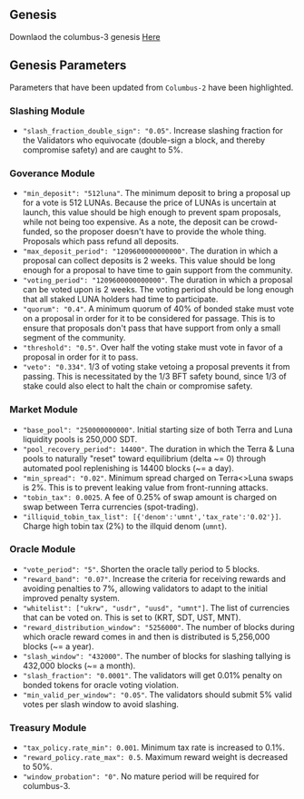 ## Genesis
Downlaod the columbus-3 genesis [Here](https://columbus-genesis.s3-ap-northeast-1.amazonaws.com/genesis.json)

## Genesis Parameters

Parameters that have been updated from `Columbus-2` have been highlighted.

### Slashing Module

- `"slash_fraction_double_sign": "0.05"`. Increase slashing fraction for the Validators who equivocate (double-sign a block, and thereby compromise safety) and are caught to 5%.

### Goverance Module

- `"min_deposit": "512luna"`. The minimum deposit to bring a proposal up for a vote is 512 LUNAs. Because the price of LUNAs is uncertain at launch, this value should be high enough to prevent spam proposals, while not being too expensive. As a note, the deposit can be crowd-funded, so the proposer doesn't have to provide the whole thing. Proposals which pass refund all deposits.
- `"max_deposit_period": "1209600000000000"`. The duration in which a proposal can collect deposits is 2 weeks. This value should be long enough for a proposal to have time to gain support from the community.
- `"voting_period": "1209600000000000"`. The duration in which a proposal can be voted upon is 2 weeks. The voting period should be long enough that all staked LUNA holders had time to participate.
- `"quorum": "0.4"`. A minimum quorum of 40% of bonded stake must vote on a proposal in order for it to be considered for passage. This is to ensure that proposals don't pass that have support from only a small segment of the community.
- `"threshold": "0.5"`. Over half the voting stake must vote in favor of a proposal in order for it to pass.
- `"veto": "0.334"`. 1/3 of voting stake vetoing a proposal prevents it from passing. This is necessitated by the 1/3 BFT safety bound, since 1/3 of stake could also elect to halt the chain or compromise safety.

### Market Module

- `"base_pool": "250000000000"`. Initial starting size of both Terra and Luna liquidity pools is 250,000 SDT.
- `"pool_recovery_period": 14400"`. The duration in which the Terra & Luna pools to naturally "reset" toward equilibrium (delta \~= 0) through automated pool replenishing is 14400 blocks (\~= a day).
- `"min_spread": "0.02"`. Minimum spread charged on Terra<>Luna swaps is 2%. This is to prevent leaking value from front-running attacks.
- `"tobin_tax": 0.0025`. A fee of 0.25% of swap amount is charged on swap between Terra currencies (spot-trading).
- `"illiquid_tobin_tax_list": [{'denom':'umnt','tax_rate':'0.02'}]`. Charge high tobin tax (2%) to the illquid denom (`umnt`).

### Oracle Module

- `"vote_period": "5"`. Shorten the oracle tally period to 5 blocks.
- `"reward_band": "0.07"`. Increase the criteria for receiving rewards and avoiding penalties to 7%, allowing validators to adapt to the initial improved penalty system.
- `"whitelist": ["ukrw", "usdr", "uusd", "umnt"]`. The list of currencies that can be voted on. This is set to (KRT, SDT, UST, MNT).
- `"reward_distribution_window": "5256000"`. The number of blocks during which oracle reward comes in and then is distributed is 5,256,000 blocks (\~= a year).
- `"slash_window": "432000"`. The number of blocks for slashing tallying is 432,000 blocks (\~= a month). 
- `"slash_fraction": "0.0001"`. The validators will get 0.01% penalty on bonded tokens for oracle voting violation.
- `"min_valid_per_window": "0.05"`. The validators should submit 5% valid votes per slash window to avoid slashing.


### Treasury Module

- `"tax_policy.rate_min": 0.001`. Minimum tax rate is increased to 0.1%.
- `"reward_policy.rate_max": 0.5`. Maximum reward weight is decreased to 50%.
- `"window_probation": "0"`. No mature period will be required for columbus-3.
